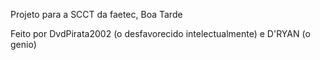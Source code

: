  Projeto para a SCCT da faetec, Boa Tarde

 Feito por DvdPirata2002 (o desfavorecido intelectualmente) e D'RYAN (o genio)
